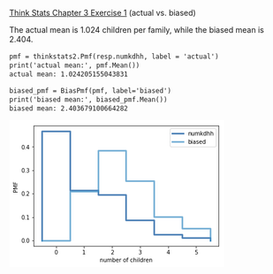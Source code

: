[Think Stats Chapter 3 Exercise 1](http://greenteapress.com/thinkstats2/html/thinkstats2004.html#toc31) (actual vs. biased)

The actual mean is 1.024 children per family, while the biased mean is 2.404.
```
pmf = thinkstats2.Pmf(resp.numkdhh, label = 'actual')
print('actual mean:', pmf.Mean())
actual mean: 1.024205155043831
```
```
biased_pmf = BiasPmf(pmf, label='biased')
print('biased mean:', biased_pmf.Mean())
biased mean: 2.403679100664282
```
![plot](3-1-plot.png)
